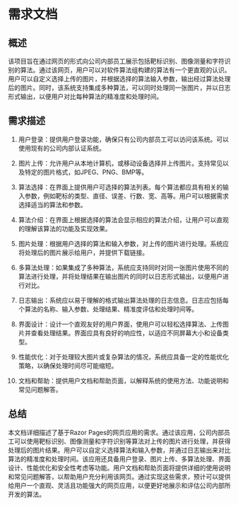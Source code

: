 # 需求文档

## 概述
该项目旨在通过网页的形式向公司内部员工展示包括靶标识别、图像测量和字符识别的算法。通过该网页，用户可以对软件算法组构建的算法有一个更直观的认识。用户可以自定义选择上传的图片，并根据选择的算法输入参数，输出经过算法处理后的图片。同时，该系统支持集成多种算法，可以同时处理同一张图片，并以日志形式输出，以便用户对比每种算法的精准度和处理时间。

## 需求描述
1. 用户登录：提供用户登录功能，确保只有公司内部员工可以访问该系统。可以使用现有的公司内部认证系统。

2. 图片上传：允许用户从本地计算机，或移动设备选择并上传图片。支持常见以及特定的图片格式，如JPEG、PNG、BMP等。

3. 算法选择：在界面上提供用户可选择的算法列表。每个算法都应具有相关的输入参数，例如靶标的类型、直径、误差、行数、宽、高等。用户可以根据需求选择适当的算法和参数。

4. 算法介绍：在界面上根据选择的算法会显示相应的算法介绍，让用户可以直观的理解该算法的功能及实现效果。

5. 图片处理：根据用户选择的算法和输入参数，对上传的图片进行处理。系统应将处理后的图片展示给用户，并提供下载链接。

6. 多算法处理：如果集成了多种算法，系统应支持同时对同一张图片使用不同的算法进行处理，并将处理结果在输出图片的同时以日志形式输出，以便用户进行对比。

7. 日志输出：系统应以易于理解的格式输出算法处理的日志信息。日志应包括每个算法的名称、输入参数、处理结果、精准度评估和处理时间等。

8. 界面设计：设计一个直观友好的用户界面，使用户可以轻松选择算法、上传图片并查看处理结果。界面应具有良好的响应性，以适应不同屏幕大小和设备类型。

9. 性能优化：对于处理较大图片或复杂算法的情况，系统应具备一定的性能优化策略，以确保处理时间尽可能缩短。

10. 文档和帮助：提供用户文档和帮助页面，以解释系统的使用方法、功能说明和常见问题解答。

## 总结
本文档详细描述了基于Razor Pages的网页应用的需求。通过该应用，公司内部员工可以使用靶标识别、图像测量和字符识别等算法对上传的图片进行处理，并获得处理后的图片结果。用户可以自定义选择算法和输入参数，并通过日志输出来对比算法的精准度和处理时间。该应用还具备用户登录、图片上传、多算法处理、界面设计、性能优化和安全性考虑等功能。用户文档和帮助页面将提供详细的使用说明和常见问题解答，以帮助用户充分利用该网页。通过实现这些需求，预计可以提供给用户一个直观、灵活且功能强大的网页应用，以便更好地展示和评估公司内部所开发的算法。
